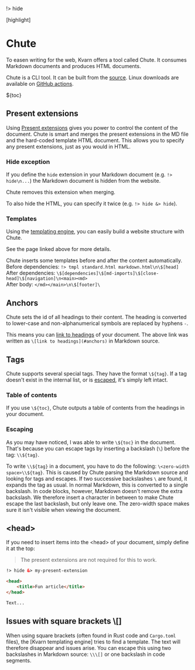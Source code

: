 !> hide

<head>
    <title>Chute - Markdown support | Kvarn</title>
    <meta name="permalinks" content="not-titles"> <!-- part of JS on icelk.dev & kvarn.org, options: disabled|enabled|not-titles -->
    <meta name="description" content="The Chute tool utilizing Kvarn templates to give comprehensive Markdown support.">
    [highlight]
</head>

# Chute

To easen writing for the web, Kvarn offers a tool called Chute. It consumes Markdown documents and produces HTML documents.

Chute is a CLI tool. It can be built from the [source](https://github.com/Icelk/kvarn/tree/main/chute). Linux downloads are available on [GitHub actions](https://github.com/Icelk/kvarn/actions/workflows/chute.yml).

${toc}

## Present extensions

Using [Present extensions](/extensions/#present) gives you power to control the content of the document.
Chute is smart and merges the present extensions in the MD file and the hard-coded template HTML document.
This allows you to specify any present extensions, just as you would in HTML.

### Hide exception

If you define the `hide` extension in your Markdown document (e.g. `!> hide\n...`) the Markdown document is hidden from the website.

Chute removes this extension when merging.

To also hide the HTML, you can specify it twice (e.g. `!> hide &> hide`).

### Templates

Using the [templating engine](/templates.), you can easily build a website structure with Chute.

See the page linked above for more details.

Chute inserts some templates before and after the content automatically.
Before dependencies: `!> tmpl standard.html markdown.html\n\$[head]`\
After dependencies: `\$[dependencies]\$[md-imports]\$[close-head]\$[navigation]\n<main><md>`\
After body: `</md></main>\n\$[footer]\`

## Anchors

Chute sets the id of all headings to their content.
The heading is converted to lower-case and non-alphanumerical symbols are replaced by hyphens `-`.

This means you can [link to headings](#anchors) of your document.
The above link was written as `\[link to headings](#anchors)` in Markdown source.

## Tags

Chute supports several special tags. They have the format `\${tag}`.
If a tag doesn't exist in the internal list, or is [escaped](#escaping),
it's simply left intact.

### Table of contents

If you use `\${toc}`, Chute outputs a table of contents from the headings in your document.

### Escaping

As you may have noticed, I was able to write `\${toc}` in the document.
That's because you can escape tags by inserting a backslash (`\`) before the tag:  `\​\${tag}`.

To write `\​\${tag}` in a document, you have to do the following: `\<zero-width space>\​\${tag}`.
This is caused by Chute parsing the Markdown source and looking for tags and escapes. If two successive backslashes `\`
are found, it expands the tag as usual. In normal Markdown, this is converted to a single backslash.
In code blocks, however, Markdown doesn't remove the extra backslash. We therefore insert a character in between to
make Chute escape the last backslash, but only leave one. The zero-width space makes sure it isn't visible when viewing the document.

## \<head\>

If you need to insert items into the \<head\> of your document, simply define it at the top:

> The present extensions are not required for this to work.

```html
!> hide &> my-present-extension

<head>
    <title>Fun article</title>
</head>

Text...
```

## Issues with square brackets \\[]

When using square brackets (often found in Rust code and `Cargo.toml` files), the [Kvarn templating engine] tries to find a template. The text will therefore disappear and issues arise.
You can escape this using two backslashes in Markdown source: `\\\[]` or one backslash in code segments.
